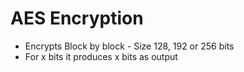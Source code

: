 # AES Encryption
* Encrypts Block by block - Size 128, 192 or 256 bits
* For x bits it produces x bits as output
